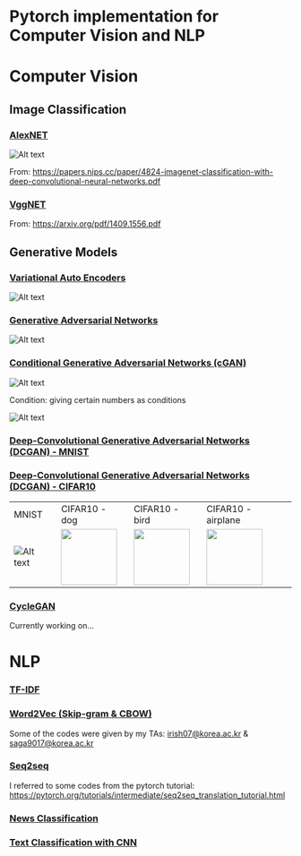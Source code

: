 Pytorch implementation for Computer Vision and NLP
===================================================


# Computer Vision

## Image Classification

### [AlexNET](https://github.com/leebebeto/pytorch-implementation/blob/master/Computer-Vision/image-classification/alexnet/main.py)

![Alt text](https://github.com/leebebeto/pytorch-implementation/blob/master/Computer-Vision/image-classification/alexnet/model-architecture.png)

From: https://papers.nips.cc/paper/4824-imagenet-classification-with-deep-convolutional-neural-networks.pdf

### [VggNET](https://github.com/leebebeto/pytorch-implementation/blob/master/Computer-Vision/image-classification/Vggnet/main.py)

<!-- ![Alt text](https://github.com/leebebeto/pytorch-implementation/blob/master/Computer-Vision/image-classification/Vggnet/model-architecture.png)
 -->
From: https://arxiv.org/pdf/1409.1556.pdf

## Generative Models

### [Variational Auto Encoders](https://github.com/leebebeto/pytorch-implementation/blob/master/Computer-Vision/generative-model/VAE/main.py)

![Alt text](https://github.com/leebebeto/pytorch-implementation/blob/master/Computer-Vision/generative-model/VAE/result.gif)

### [Generative Adversarial Networks](https://github.com/leebebeto/pytorch-implementation/blob/master/Computer-Vision/generative-model/GAN/main.py)

![Alt text](https://github.com/leebebeto/pytorch-implementation/blob/master/Computer-Vision/generative-model/GAN/result.gif)


### [Conditional Generative Adversarial Networks (cGAN)](https://github.com/leebebeto/pytorch-implementation/blob/master/Computer-Vision/generative-model/CGAN/main.py)

![Alt text](https://github.com/leebebeto/pytorch-implementation/blob/master/Computer-Vision/generative-model/CGAN/result.gif)

Condition: giving certain numbers as conditions

![Alt text](https://github.com/leebebeto/pytorch-implementation/blob/master/Computer-Vision/generative-model/CGAN/final-test-image.png)

### [Deep-Convolutional Generative Adversarial Networks (DCGAN) - MNIST](https://github.com/leebebeto/pytorch-implementation/blob/master/Computer-Vision/generative-model/DCGAN/main_mnist.py)


### [Deep-Convolutional Generative Adversarial Networks (DCGAN) - CIFAR10](https://github.com/leebebeto/pytorch-implementation/blob/master/Computer-Vision/generative-model/DCGAN/main_cifar.py)


|   |   |   |   | 
|---|---|---|---|
|  MNIST  |  CIFAR10 - dog  |  CIFAR10 - bird  |  CIFAR10 - airplane  | 
| ![Alt text](https://github.com/leebebeto/pytorch-implementation/blob/master/Computer-Vision/generative-model/DCGAN/result.gif) |  <img src="https://github.com/leebebeto/pytorch-implementation/blob/master/Computer-Vision/generative-model/DCGAN/dog.png" width=100> |  <img src="https://github.com/leebebeto/pytorch-implementation/blob/master/Computer-Vision/generative-model/DCGAN/bird.png" width=100> | <img src="https://github.com/leebebeto/pytorch-implementation/blob/master/Computer-Vision/generative-model/DCGAN/airplane.png" width=100> |


### [CycleGAN](https://github.com/leebebeto/pytorch-implementation/blob/master/Computer-Vision/generative-model/CycleGAN/main.py)

Currently working on...

# NLP

### [TF-IDF](https://github.com/leebebeto/pytorch-implementation/blob/master/NLP/tf-idf/main.py)

### [Word2Vec (Skip-gram & CBOW)](https://github.com/leebebeto/pytorch-implementation/blob/master/NLP/word2vec(SG,CBOW)/main.py)

Some of the codes were given by my TAs: irish07@korea.ac.kr & saga9017@korea.ac.kr

### [Seq2seq](https://github.com/leebebeto/pytorch-implementation/blob/master/NLP/seq2seq/main.py)

I referred to some codes from the pytorch tutorial: https://pytorch.org/tutorials/intermediate/seq2seq_translation_tutorial.html

### [News Classification](https://github.com/leebebeto/pytorch-implementation/blob/master/NLP/news-classification/main.py)

### [Text Classification with CNN](https://github.com/leebebeto/pytorch-implementation/blob/master/NLP/text-classification-with-cnn/main.py)

